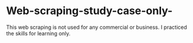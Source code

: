 # Web-scraping-study-case-only-
This web scraping is not used for any commercial or business. I practiced the skills for learning only.
